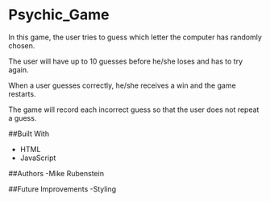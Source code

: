 # Psychic_Game
In this game, the user tries to guess which letter the computer has randomly chosen.  

The user will have up to 10 guesses before he/she loses and has to try again.  

When a user guesses correctly, he/she receives a win and the game restarts.  

The game will record each incorrect guess so that the user does not repeat a guess.

##Built With
- HTML
- JavaScript

##Authors
-Mike Rubenstein

##Future Improvements
-Styling

